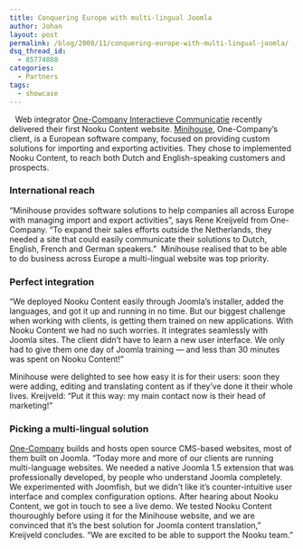 ```yaml
---
title: Conquering Europe with multi-lingual Joomla
author: Johan
layout: post
permalink: /blog/2008/11/conquering-europe-with-multi-lingual-joomla/
dsq_thread_id:
  - 85774088
categories:
  - Partners
tags:
  - showcase
---
```

<img style="margin-top: 5px; margin-right: 10px;" src="http://farm4.static.flickr.com/3153/3023227459_dd0cee4683_m.jpg" alt="" align="left" />Web integrator <a href="http://www.one-company.nl/" target="_blank">One-Company Interactieve Communicatie</a> recently delivered their first Nooku Content website. [Minihouse][1], One-Company&#8217;s client, is a European software company, focused on providing custom solutions for importing and exporting activities. They chose to implemented Nooku Content, to reach both Dutch and English-speaking customers and prospects.

### International reach

&#8220;Minihouse provides software solutions to help companies all across Europe with managing import and export activities&#8221;, says Rene Kreijveld from One-Company. &#8220;To expand their sales efforts outside the Netherlands, they needed a site that could easily communicate their solutions to Dutch, English, French and German speakers.&#8221;  Minihouse realised that to be able to do business across Europe a multi-lingual website was top priority.

<!--more-->

### Perfect integration

&#8220;We deployed Nooku Content easily through Joomla&#8217;s installer, added the languages, and got it up and running in no time. But our biggest challenge when working with clients, is getting them trained on new applications. With Nooku Content we had no such worries. It integrates seamlessly with Joomla sites. The client didn&#8217;t have to learn a new user interface. We only had to give them one day of Joomla training &#8212; and less than 30 minutes was spent on Nooku Content!&#8221;

Minihouse were delighted to see how easy it is for their users: soon they were adding, editing and translating content as if they&#8217;ve done it their whole lives. Kreijveld: &#8220;Put it this way: my main contact now is their head of marketing!&#8221;

### Picking a multi-lingual solution

<a href="http://www.one-company.nl/" target="_blank">One-Company</a> builds and hosts open source CMS-based websites, most of them built on Joomla. &#8220;Today more and more of our clients are running multi-language websites. We needed a native Joomla 1.5 extension that was professionally developed, by people who understand Joomla completely. We experimented with Joomfish, but we didn&#8217;t like it&#8217;s counter-intuitive user interface and complex configuration options. After hearing about Nooku Content, we got in touch to see a live demo. We tested Nooku Content thouroughly before using it for the Minihouse website, and we are convinced that it&#8217;s the best solution for Joomla content translation,&#8221; Kreijveld concludes. &#8220;We are excited to be able to support the Nooku team.&#8221;

 [1]: http://www.minihouse.eu